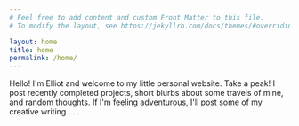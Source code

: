 ```yaml
---
# Feel free to add content and custom Front Matter to this file.
# To modify the layout, see https://jekyllrb.com/docs/themes/#overriding-theme-defaults

layout: home
title: home
permalink: /home/
---
```


Hello! I'm Elliot and welcome to my little personal website. Take a peak! I post recently completed projects, short blurbs about some travels of mine, and random thoughts. If I'm feeling adventurous, I'll post some of my creative writing . . .


